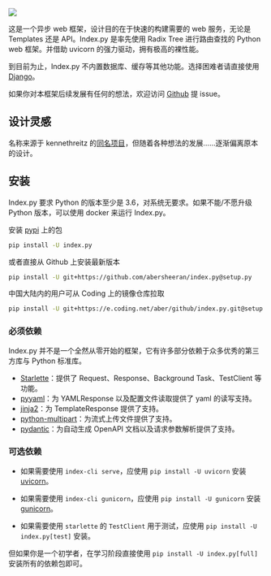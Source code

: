 ![](https://raw.githubusercontent.com/abersheeran/index.py/master/docs/img/index-py.png")

这是一个异步 web 框架，设计目的在于快速的构建需要的 web 服务，无论是 Templates 还是 API。Index.py 是率先使用 Radix Tree 进行路由查找的 Python web 框架。并借助 uvicorn 的强力驱动，拥有极高的裸性能。

到目前为止，Index.py 不内置数据库、缓存等其他功能。选择困难者请直接使用 [Django](https://www.djangoproject.com/)。

如果你对本框架后续发展有任何的想法，欢迎访问 [Github](https://github.com/abersheeran/index.py) 提 issue。

## 设计灵感

名称来源于 kennethreitz 的[同名项目](https://github.com/kennethreitz-archive/index.py)，但随着各种想法的发展……逐渐偏离原本的设计。

## 安装

Index.py 要求 Python 的版本至少是 3.6，对系统无要求。如果不能/不愿升级 Python 版本，可以使用 docker 来运行 Index.py。

安装 [pypi](https://pypi.org) 上的包

```bash
pip install -U index.py
```

或者直接从 Github 上安装最新版本

```bash
pip install -U git+https://github.com/abersheeran/index.py@setup.py
```

中国大陆内的用户可从 Coding 上的镜像仓库拉取

```bash
pip install -U git+https://e.coding.net/aber/github/index.py.git@setup.py
```

### 必须依赖

Index.py 并不是一个全然从零开始的框架，它有许多部分依赖于众多优秀的第三方库与 Python 标准库。

- [Starlette](https://www.starlette.io/)：提供了 Request、Response、Background Task、TestClient 等功能。
- [pyyaml](https://github.com/yaml/pyyaml)：为 YAMLResponse 以及配置文件读取提供了 yaml 的读写支持。
- [jinja2](https://jinja.palletsprojects.com/)：为 TemplateResponse 提供了支持。
- [python-multipart](https://github.com/andrew-d/python-multipart)：为流式上传文件提供了支持。
- [pydantic](https://pydantic-docs.helpmanual.io/)：为自动生成 OpenAPI 文档以及请求参数解析提供了支持。

### 可选依赖

- 如果需要使用 `index-cli serve`，应使用 `pip install -U uvicorn` 安装 [uvicorn](https://www.uvicorn.org/)。

- 如果需要使用 `index-cli gunicorn`，应使用 `pip install -U gunicorn` 安装 [gunicorn](https://gunicorn.org/)。

- 如果需要使用 `starlette` 的 `TestClient` 用于测试，应使用 `pip install -U index.py[test]` 安装。

但如果你是一个初学者，在学习阶段直接使用 `pip install -U index.py[full]` 安装所有的依赖包即可。
